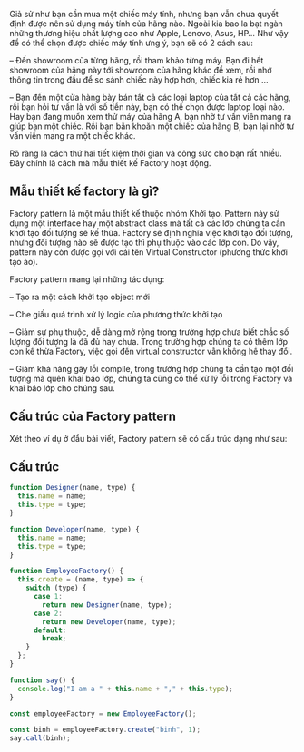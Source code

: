 Giả sử như bạn cần mua một chiếc máy tính, nhưng bạn vẫn chưa quyết định được nên sử dụng máy tính của hãng nào. Ngoài kia bao la bạt ngàn những thương hiệu chất lượng cao như Apple, Lenovo, Asus, HP… Như vậy để có thể chọn được chiếc máy tính ưng ý, bạn sẽ có 2 cách sau:



– Đến showroom của từng hãng, rồi tham khảo từng máy. Bạn đi hết showroom của hãng này tới showroom của hãng khác để xem, rồi nhớ thông tin trong đầu để so sánh chiếc này hợp hơn, chiếc kia rẻ hơn …

– Bạn đến một cửa hàng bày bán tất cả các loại laptop của tất cả các hãng, rồi bạn hỏi tư vấn là với số tiền này, bạn có thể chọn được laptop loại nào. Hay bạn đang muốn xem thử máy của hãng A, bạn nhờ tư vấn viên mang ra giúp bạn một chiếc. Rồi bạn băn khoăn một chiếc của hãng B, bạn lại nhờ tư vấn viên mang ra một chiếc khác.


Rõ ràng là cách thứ hai tiết kiệm thời gian và công sức cho bạn rất nhiều. Đây chính là cách mà mẫu thiết kế Factory hoạt động.

## Mẫu thiết kế factory là gì?

Factory pattern là một mẫu thiết kế thuộc nhóm Khởi tạo. Pattern này sử dụng một interface hay một abstract class mà tất cả các lớp chúng ta cần khởi tạo đối tượng sẽ kế thừa. Factory sẽ định nghĩa việc khởi tạo đối tượng, nhưng đối tượng nào sẽ được tạo thì phụ thuộc vào các lớp con. Do vậy, pattern này còn được gọi với cái tên Virtual Constructor (phương thức khởi tạo ảo).

Factory pattern mang lại những tác dụng:

– Tạo ra một cách khởi tạo object mới

– Che giấu quá trình xử lý logic của phương thức khởi tạo

– Giảm sự phụ thuộc, dễ dàng mở rộng trong trường hợp chưa biết chắc số lượng đối tượng là đã đủ hay chưa. Trong trường hợp chúng ta có thêm lớp con kế thừa Factory, việc gọi đến virtual constructor vẫn không hề thay đổi.

– Giảm khả năng gây lỗi compile, trong trường hợp chúng ta cần tạo một đối tượng mà quên khai báo lớp, chúng ta cũng có thể xử lý lỗi trong Factory và khai báo lớp cho chúng sau.

## Cấu trúc của Factory pattern

Xét theo ví dụ ở đầu bài viết, Factory pattern sẽ có cấu trúc dạng như sau:


## Cấu trúc

```javascript
function Designer(name, type) {
  this.name = name;
  this.type = type;
}

function Developer(name, type) {
  this.name = name;
  this.type = type;
}

function EmployeeFactory() {
  this.create = (name, type) => {
    switch (type) {
      case 1:
        return new Designer(name, type);
      case 2:
        return new Developer(name, type);
      default:
        break;
    }
  };
}

function say() {
  console.log("I am a " + this.name + "," + this.type);
}

const employeeFactory = new EmployeeFactory();

const binh = employeeFactory.create("binh", 1);
say.call(binh);

```


